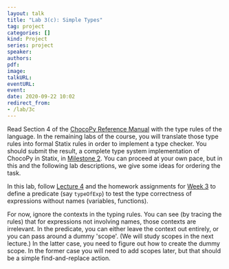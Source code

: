 ```yaml
---
layout: talk
title: "Lab 3(c): Simple Types"
tag: project
categories: []
kind: Project
series: project
speaker:
authors:
pdf:
image:
talkURL:
eventURL:
event:
date: 2020-09-22 10:02
redirect_from:
- /lab/3c
---
```


Read Section 4 of the [ChocoPy Reference Manual](/labl/0a) with the type rules of the language.
In the remaining labs of the course, you will translate those type rules into formal Statix rules in order to implement a type checker.
You should submit the result, a complete type system implementation of ChocoPy in Statix, in [Milestone 2](/milestone/2).
You can proceed at your own pace, but in this and the following lab descriptions, we give some ideas for ordering the task.

In this lab, follow [Lecture 4](/lecture/4) and the homework assignments for [Week 3](/homework/3) to define a predicate (say `typeOfExp`) to test the type correctness of expressions without names (variables, functions).

For now, ignore the contexts in the typing rules. You can see (by tracing the rules) that for expressions not involving names, those contexts are irrelevant. In the predicate, you can either leave the context out entirely, or you can pass around a dummy 'scope'. (We will study scopes in the next lecture.) 
In the latter case, you need to figure out how to create the dummy scope. In the former case you will need to add scopes later, but that should be a simple find-and-replace action.
